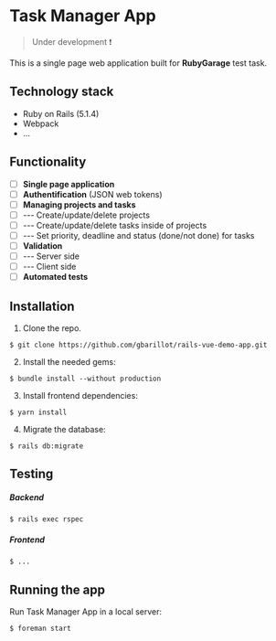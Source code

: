 # Task Manager App

> Under development :heavy_exclamation_mark:

This is a single page web application built for **RubyGarage** test task.

## Technology stack
* Ruby on Rails (5.1.4)
* Webpack
* ...

## Functionality
- [ ] **Single page application**
- [ ] **Authentification** (JSON web tokens)
- [ ] **Managing projects and tasks**
- [ ] --- Create/update/delete projects
- [ ] --- Create/update/delete tasks inside of projects
- [ ] --- Set priority, deadline and status (done/not done) for tasks
- [ ] **Validation**
- [ ] --- Server side
- [ ] --- Client side
- [ ] **Automated tests**

## Installation

1. Clone the repo.

```
$ git clone https://github.com/gbarillot/rails-vue-demo-app.git
```

2. Install the needed gems:

```
$ bundle install --without production
```

3. Install frontend dependencies:

```
$ yarn install
```

4. Migrate the database:

```
$ rails db:migrate
```

## Testing

##### Backend

```
$ rails exec rspec
```

##### Frontend

```
$ ...
```

## Running the app

Run Task Manager App in a local server:

```
$ foreman start
```
